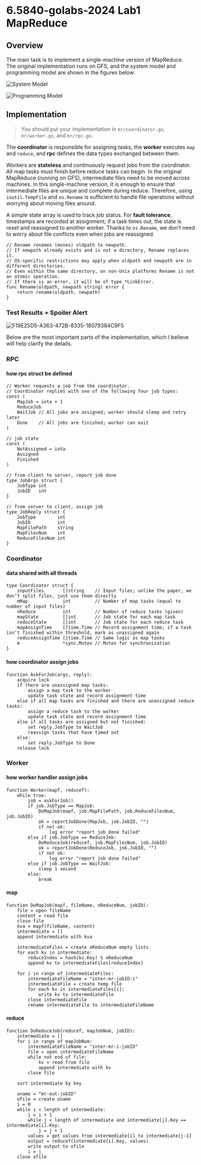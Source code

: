 # 6.5840-golabs-2024 Lab1 MapReduce
## Overview
The main task is to implement a single-machine version of MapReduce.  
The original implementation runs on GFS, and the system model and programming model are shown in the figures below.

![System Model](https://hackmd.io/_uploads/Sk5oUicO0.png)

![Programming Model](https://hackmd.io/_uploads/S1D97NpdC.png)

## Implementation
> You should put your implementation in `mr/coordinator.go`, `mr/worker.go`, and `mr/rpc.go`.

The **coordinator** is responsible for assigning tasks, the **worker** executes `map` and `reduce`, and **rpc** defines the data types exchanged between them.  

Workers are **stateless** and continuously request jobs from the coordinator. All map tasks must finish before reduce tasks can begin. In the original MapReduce (running on GFS), intermediate files need to be moved across machines. In this single-machine version, it is enough to ensure that intermediate files are unique and complete during reduce. Therefore, using `ioutil.TempFile` and `os.Rename` is sufficient to handle file operations without worrying about moving files around.  

A simple state array is used to track job status. For **fault tolerance**, timestamps are recorded at assignment; if a task times out, the state is reset and reassigned to another worker. Thanks to `os.Rename`, we don’t need to worry about file conflicts even when jobs are reassigned.  


```go=
// Rename renames (moves) oldpath to newpath.
// If newpath already exists and is not a directory, Rename replaces it.
// OS-specific restrictions may apply when oldpath and newpath are in different directories.
// Even within the same directory, on non-Unix platforms Rename is not an atomic operation.
// If there is an error, it will be of type *LinkError.
func Rename(oldpath, newpath string) error {
	return rename(oldpath, newpath)
}
```

### Test Results + Spoiler Alert
![F19E25D5-A363-472B-8335-18079384C9F5](https://hackmd.io/_uploads/r1wsxCCOR.jpg)


Below are the most important parts of the implementation, which I believe will help clarify the details.

### RPC
#### how rpc struct be defined
```go=
// Worker requests a job from the coordinator.
// Coordinator replies with one of the following four job types:
const (
	MapJob = iota + 1
	ReduceJob
	WaitJob // All jobs are assigned; worker should sleep and retry later
	Done    // All jobs are finished; worker can exit
)

// job state
const (
	NotAssigned = iota
	Assigned
	Finished
)

// from client to server, report job done
type JobArgs struct {
	JobType int
	JobID   int
}

// from server to client, assign job
type JobReply struct {
	JobType        int
	JobID          int
	MapFilePath    string
	MapFilesNum    int
	ReduceFilesNum int
}
```

### Coordinator
#### data shared with all threads
```go=
type Coordinator struct {
	inputFiles       []string    // Input files; unlike the paper, we don’t split files, just use them directly
	mMap             int         // Number of map tasks (equal to number of input files)
	nReduce          int         // Number of reduce tasks (given)
	mapState         []int       // Job state for each map task
	reduceState      []int       // Job state for each reduce task
	mapAssignTime    []time.Time // Record assignment time; if a task isn’t finished within threshold, mark as unassigned again
	reduceAssignTime []time.Time // Same logic as map tasks
	m                *sync.Mutex // Mutex for synchronization
}
```
#### how coordinator assign jobs
```
function AskForJob(args, reply):
    acquire lock
    if there are unassigned map tasks:
        assign a map task to the worker
        update task state and record assignment time
    else if all map tasks are finished and there are unassigned reduce tasks:
        assign a reduce task to the worker
        update task state and record assignment time
    else if all tasks are assigned but not finished:
        set reply.JobType to WaitJob
        reassign tasks that have timed out
    else:
        set reply.JobType to Done
    release lock
```

### Worker
#### how worker handler assign jobs
```
function Worker(mapf, reducef):
    while true:
        job = askForJob()
        if job.JobType == MapJob:
            DoMapJob(mapf, job.MapFilePath, job.ReduceFilesNum, job.JobID)
            ok = reportJobDone(MapJob, job.JobID, "")
            if not ok:
                log error "report job done failed"
        else if job.JobType == ReduceJob:
            DoReduceJob(reducef, job.MapFilesNum, job.JobID)
            ok = reportJobDone(ReduceJob, job.JobID, "")
            if not ok:
                log error "report job done failed"
        else if job.JobType == WaitJob:
            sleep 1 second
        else:
            break
```
#### map
```
function DoMapJob(mapf, fileName, nReduceNum, jobID):
    file = open fileName
    content = read file
    close file
    kva = mapf(fileName, content)
    intermediate = []
    append intermediate with kva

    intermediateFiles = create nReduceNum empty lists
    for each kv in intermediate:
        reduceIndex = hash(kv.Key) % nReduceNum
        append kv to intermediateFiles[reduceIndex]

    for i in range of intermediateFiles:
        intermediateFileName = "inter-mr-jobID-i"
        intermediateFile = create temp file
        for each kv in intermediateFiles[i]:
            write kv to intermediateFile
        close intermediateFile
        rename intermediateFile to intermediateFileName
```
#### reduce
```
function DoReduceJob(reducef, mapJobNum, jobID):
    intermediate = []
    for i in range of mapJobNum:
        intermediateFileName = "inter-mr-i-jobID"
        file = open intermediateFileName
        while not end of file:
            kv = read from file
            append intermediate with kv
        close file

    sort intermediate by key

    oname = "mr-out-jobID"
    ofile = create oname
    i = 0
    while i < length of intermediate:
        j = i + 1
        while j < length of intermediate and intermediate[j].Key == intermediate[i].Key:
            j = j + 1
        values = get values from intermediate[i] to intermediate[j-1]
        output = reducef(intermediate[i].Key, values)
        write output to ofile
        i = j
    close ofile
```
